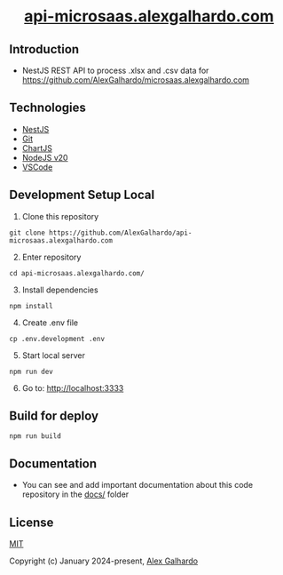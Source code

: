 <div align="center">
 <h1 align="center"><a href="https://api-microsaas.alexgalhardo.com" target="_blank">api-microsaas.alexgalhardo.com</a></h1>
</div>

## Introduction

* NestJS REST API to process .xlsx and .csv data for <https://github.com/AlexGalhardo/microsaas.alexgalhardo.com>

## Technologies

* [NestJS](https://nestjs.com/)
* [Git](https://git-scm.com/)
* [ChartJS](https://www.chartjs.org/)
* [NodeJS v20](https://nodejs.org/en)
* [VSCode](https://code.visualstudio.com/)

## Development Setup Local

1. Clone this repository

<!---->

```
git clone https://github.com/AlexGalhardo/api-microsaas.alexgalhardo.com
```

2. Enter repository

<!---->

```
cd api-microsaas.alexgalhardo.com/
```

3. Install dependencies

<!---->

```
npm install
```

4. Create .env file

<!---->

```
cp .env.development .env
```

5. Start local server

<!---->

```
npm run dev
```

6. Go to: <http://localhost:3333>

## Build for deploy

<!---->

```
npm run build
```

## Documentation
- You can see and add important documentation about this code repository in the [docs/](./docs/) folder

## License

[MIT](http://opensource.org/licenses/MIT)

Copyright (c) January 2024-present, [Alex Galhardo](https://github.com/AlexGalhardo)
